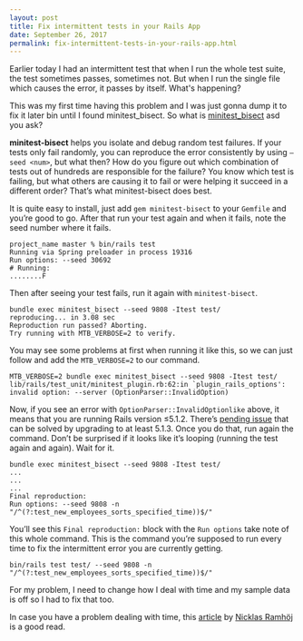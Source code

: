 ```yaml
---
layout: post
title: Fix intermittent tests in your Rails App
date: September 26, 2017
permalink: fix-intermittent-tests-in-your-rails-app.html
---
```


Earlier today I had an intermittent test that when I run the whole test suite,
the test sometimes passes, sometimes not. But when I run the single file which
causes the error, it passes by itself. What's happening?

This was my first time having this problem and I was just gonna dump it to fix
it later bin until I found minitest_bisect. So what is [minitest_bisect][1] asd
you ask?

>
  **minitest-bisect** helps you isolate and debug random test failures.
  If your tests only fail randomly, you can reproduce the error consistently
  by using `–seed <num>`, but what then? How do you figure out which
  combination of tests out of hundreds are responsible for the failure?
  You know which test is failing, but what others are causing it to fail
  or were helping it succeed in a different order? That’s what minitest-bisect
  does best.


It is quite easy to install, just add `gem minitest-bisect` to your `Gemfile` and you’re good to go. After that run your test again and when it fails, note the seed number where it fails.

```
project_name master % bin/rails test
Running via Spring preloader in process 19316
Run options: --seed 30692
# Running:
........F
```

Then after seeing your test fails, run it again with `minitest-bisect`.

```
bundle exec minitest_bisect --seed 9808 -Itest test/
reproducing... in 3.08 sec
Reproduction run passed? Aborting.
Try running with MTB_VERBOSE=2 to verify.
```

You may see some problems at first when running it like this, so we can just follow and add the `MTB_VERBOSE=2` to our command.

```
MTB_VERBOSE=2 bundle exec minitest_bisect --seed 9808 -Itest test/
lib/rails/test_unit/minitest_plugin.rb:62:in `plugin_rails_options': invalid option: --server (OptionParser::InvalidOption)
```

Now, if you see an error with `OptionParser::InvalidOptionlike` above, it means that you are running Rails version ≤5.1.2. There’s [pending issue][2] that can be solved by upgrading to at least 5.1.3. Once you do that, run again the command. Don’t be surprised if it looks like it’s looping (running the test again and again). Wait for it.

```
bundle exec minitest_bisect --seed 9808 -Itest test/
...
...
...
Final reproduction:
Run options: --seed 9808 -n "/^(?:test_new_employees_sorts_specified_time))$/"
```

You’ll see this `Final reproduction:` block with the `Run options` take note of this whole command. This is the command you’re supposed to run every time to fix the intermittent error you are currently getting.

```
bin/rails test test/ --seed 9808 -n "/^(?:test_new_employees_sorts_specified_time))$/"
```

For my problem, I need to change how I deal with time and my sample data is off so I had to fix that too.

In case you have a problem dealing with time, this [article][3] by [Nicklas Ramhöj][4]
is a good read.


[1]: https://github.com/seattlerb/minitest-bisect
[2]: https://github.com/seattlerb/minitest-bisect/issues/16
[3]: https://www.varvet.com/blog/working-with-time-zones-in-ruby-on-rails/
[4]: https://twitter.com/ramhoj
[5]: https://www.pexels.com/photo/man-in-white-shirt-using-macbook-pro-52608/
